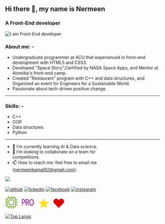 ## Hi there 👋, my name is Nermeen
### A Front-End developer
![I am Front-End developer](https://media.licdn.com/dms/image/D4D16AQHO3fIdGNFhrQ/profile-displaybackgroundimage-shrink_350_1400/0/1691346741075?e=1697068800&v=beta&t=OqX16nZDajGtNM0ek4aVbYByhS4jUg-Q4RKXGXruVkE)

### About me: -
*  Undergraduate programmer at ACU that experienced in front-end development with HTML5 and CSS3.
*  Developed "Space Story",Certified by NASA Space Apps, and Mentor at Atomika's front-end camp.
*  Created "Restaurant" program with C++ and data structures, and Organized an event for Engineers for a Sustainable World.
*  Passionate about tech-driven positive change.
----------------------------------------------------------------------------------------------------------------------------
### Skills: -
*  C++
*  OOP
*  Data structures
*  Python
----------------------------------------------------------------------------------------------------------------------------
- 🌱 I’m currently learning Ai & Data science. 
- 👯 I’m looking to collaborate on a team for   
       competitions. 
- 📫 How to reach me: feel free to email me 
       (nermeenkamal92@gmail.com).

<img src='https://th.bing.com/th/id/R.21116158daaeb1459b4ec0758505e1ad?rik=ymQdzmyYITrBnQ&pid=ImgRaw&r=0' width=700px>

[<img src='https://cdn.jsdelivr.net/npm/simple-icons@3.0.1/icons/github.svg' alt='github' width='70px' style="background-color🔵">](https://github.com/NermeenKamal)  [<img src='https://cdn.jsdelivr.net/npm/simple-icons@3.0.1/icons/linkedin.svg' alt='linkedin' width='70px'>](https://www.linkedin.com/in/nermeen-kamal-407b9a22a/)  [<img src='https://cdn.jsdelivr.net/npm/simple-icons@3.0.1/icons/facebook.svg' alt='facebook' width='70px'>](https://www.facebook.com/profile.php?id=100028902976659&mibextid=ZbWKwL)  [<img src='https://cdn.jsdelivr.net/npm/simple-icons@3.0.1/icons/instagram.svg' alt='instagram' width='70px'>](https://www.instagram.com/nermeenk33.3/)  

<a href='https://docs.github.com/en/developers'><img src='https://raw.githubusercontent.com/acervenky/animated-github-badges/master/assets/devbadge.gif' width='40' height='40'></a> <a href='https://github.com/pricing'><img src='https://raw.githubusercontent.com/acervenky/animated-github-badges/master/assets/pro.gif' width='40' height='40'></a> <a href='https://stars.github.com/'><img src='https://raw.githubusercontent.com/acervenky/animated-github-badges/master/assets/starbadge.gif' width='35' height='35'></a> <a href='https://docs.github.com/en/github/supporting-the-open-source-community-with-github-sponsors'><img src='https://raw.githubusercontent.com/acervenky/animated-github-badges/master/assets/sponsorbadge.gif' width='35' height='35'></a> 

[![Top Langs](https://github-readme-stats.vercel.app/api/top-langs/?username=NermeenKamal)](https://github.com/anuraghazra/github-readme-stats)


